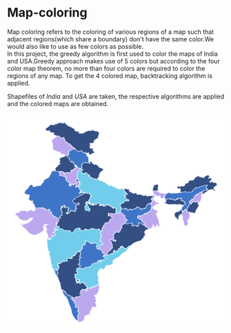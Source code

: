 # Map-coloring

Map coloring refers to the coloring of various regions of a map such that adjacent regions(which share a boundary) don't have the same color.We would also like to use as few colors as possible.  
In this project, the greedy algorithm is first used to color the maps of India and USA.Greedy approach makes use of 5 colors but according to the four color
map theorem, no more than four colors are required to color the regions of any map. To get the 4 colored map, backtracking algorithm is applied.  

Shapefiles of *India* and *USA* are taken, the respective algorithms are applied and the colored maps are obtained.

![Result](india_result.png)

